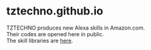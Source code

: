 # tztechno.github.io

TZTECHNO produces new Alexa skills in Amazon.com.\
Their codes are opened here in public.\
The skill libraries are [here](https://amzn.to/2X4JqEN).

